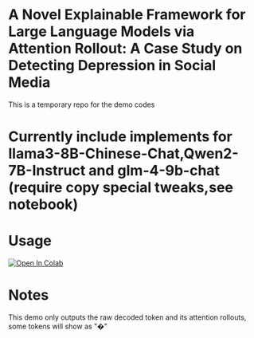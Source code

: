 # A Novel Explainable Framework for Large Language Models via Attention Rollout: A Case Study on Detecting Depression in Social Media

This is a temporary repo for the demo codes

# Currently include implements for llama3-8B-Chinese-Chat,Qwen2-7B-Instruct and glm-4-9b-chat (require copy special tweaks,see notebook)


# Usage
[![Open In Colab](https://colab.research.google.com/assets/colab-badge.svg)](https://colab.research.google.com/drive/1Raag6cAOOiuyo70hjN2Yz3VPWn7n3NYX?usp=sharing)

# Notes
This demo only outputs the raw decoded token and its attention rollouts, some tokens will show as "�"
